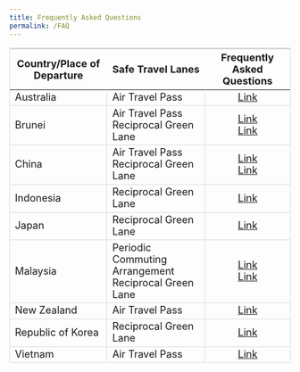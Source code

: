 ```yaml
---
title: Frequently Asked Questions
permalink: /FAQ
---
```


<table>
<thead>
  <tr>
    <th style="font-size:18px; border-top:3px solid #D8D8D8; border-left:1px solid #D8D8D8; ">Country/Place of Departure</th>
    <th style="font-size:18px; border-top:3px solid #D8D8D8;">Safe Travel Lanes</th>
    <th style="font-size:18px; border-top:3px solid #D8D8D8; border-right:1px solid #D8D8D8;">Frequently Asked Questions</th>
  </tr>
</thead>
<tbody>
  <tr>
   <td style="font-size:18px; border-bottom:1px solid #D8D8D8; border-right:1px solid #D8D8D8;  border-left:1px solid #D8D8D8;">Australia</td>
   <td style="font-size:18px; border-bottom:1px solid #D8D8D8;  border-right:1px solid #D8D8D8; "> Air Travel Pass
     </td>
     <td style="font-size:18px; border-bottom:1px solid #D8D8D8;  text-align:center; border-right:1px solid #D8D8D8; "> <a href="/australia/atp/faq"> Link </a>
</td>
 </tr>
<tr>
   <td style="font-size:18px; border-bottom:1px solid #D8D8D8; border-right:1px solid #D8D8D8;  border-left:1px solid #D8D8D8;">Brunei</td>
   <td style="font-size:18px; border-bottom:1px solid #D8D8D8;  border-right:1px solid #D8D8D8; "> Air Travel Pass <br/> Reciprocal Green Lane 
     </td>
     <td style="font-size:18px; border-bottom:1px solid #D8D8D8; text-align:center;  border-right:1px solid #D8D8D8; "> <a href="/brunei/atp/faq"> Link </a> <br/> <a href="/brunei/rgl/faq"> Link </a>
</td>
 </tr>
    <tr>
   <td style="font-size:18px; border-bottom:1px solid #D8D8D8; border-right:1px solid #D8D8D8;  border-left:1px solid #D8D8D8;">China</td>
   <td style="font-size:18px; border-bottom:1px solid #D8D8D8;  border-right:1px solid #D8D8D8; "> Air Travel Pass <br/> Reciprocal Green Lane 
     </td>
     <td style="font-size:18px; border-bottom:1px solid #D8D8D8; text-align:center;  border-right:1px solid #D8D8D8; "> <a href="/china/atp/faq"> Link </a> <br/> <a href="/china/rgl/faq"> Link </a>
</td>
 </tr>
   <tr>
   <td style="font-size:18px; border-bottom:1px solid #D8D8D8; border-right:1px solid #D8D8D8;  border-left:1px solid #D8D8D8;">Indonesia</td>
   <td style="font-size:18px; border-bottom:1px solid #D8D8D8;  border-right:1px solid #D8D8D8; "> Reciprocal Green Lane 
     </td>
     <td style="font-size:18px; border-bottom:1px solid #D8D8D8; text-align:center;  border-right:1px solid #D8D8D8; "> <a href="/indonesia/rgl/faq"> Link </a>
</td>
 </tr>
   <tr>
   <td style="font-size:18px; border-bottom:1px solid #D8D8D8; border-right:1px solid #D8D8D8;  border-left:1px solid #D8D8D8;">Japan</td>
   <td style="font-size:18px; border-bottom:1px solid #D8D8D8;  border-right:1px solid #D8D8D8; "> Reciprocal Green Lane 
     </td>
     <td style="font-size:18px; border-bottom:1px solid #D8D8D8; text-align:center;  border-right:1px solid #D8D8D8; "> <a href="/japan/rgl/faq"> Link </a>
</td>
 </tr>
    <tr>
   <td style="font-size:18px; border-bottom:1px solid #D8D8D8; border-right:1px solid #D8D8D8;  border-left:1px solid #D8D8D8;">Malaysia</td>
   <td style="font-size:18px; border-bottom:1px solid #D8D8D8;  border-right:1px solid #D8D8D8; "> Periodic Commuting Arrangement <br/> Reciprocal Green Lane 
     </td>
     <td style="font-size:18px; border-bottom:1px solid #D8D8D8; text-align:center;  border-right:1px solid #D8D8D8; "> <a href="/malaysia/pca/faq"> Link </a> <br/> <a href="/malaysia/rgl/faq"> Link </a>
</td>
 </tr>
    <tr>
   <td style="font-size:18px; border-bottom:1px solid #D8D8D8; border-right:1px solid #D8D8D8;  border-left:1px solid #D8D8D8;">New Zealand</td>
   <td style="font-size:18px; border-bottom:1px solid #D8D8D8;  border-right:1px solid #D8D8D8; "> Air Travel Pass
     </td>
     <td style="font-size:18px; border-bottom:1px solid #D8D8D8; text-align:center;  border-right:1px solid #D8D8D8; "> <a href="/newzealand/atp/faq"> Link </a>
</td>
 </tr>
   <tr>
   <td style="font-size:18px; border-bottom:1px solid #D8D8D8; border-right:1px solid #D8D8D8;  border-left:1px solid #D8D8D8;">Republic of Korea</td>
   <td style="font-size:18px; border-bottom:1px solid #D8D8D8;  border-right:1px solid #D8D8D8; "> Reciprocal Green Lane
     </td>
     <td style="font-size:18px; border-bottom:1px solid #D8D8D8; text-align:center;  border-right:1px solid #D8D8D8; "> <a href="/rok/atp/faq"> Link </a>
</td>
 </tr>
   <tr>
   <td style="font-size:18px; border-bottom:1px solid #D8D8D8; border-right:1px solid #D8D8D8;  border-left:1px solid #D8D8D8;">Vietnam</td>
   <td style="font-size:18px; border-bottom:1px solid #D8D8D8;  border-right:1px solid #D8D8D8; "> Air Travel Pass
     </td>
     <td style="font-size:18px; border-bottom:1px solid #D8D8D8; text-align:center;  border-right:1px solid #D8D8D8; "> <a href="/vietnam/atp/faq"> Link </a>
</td>
 </tr>
 </tbody>
 </table>
